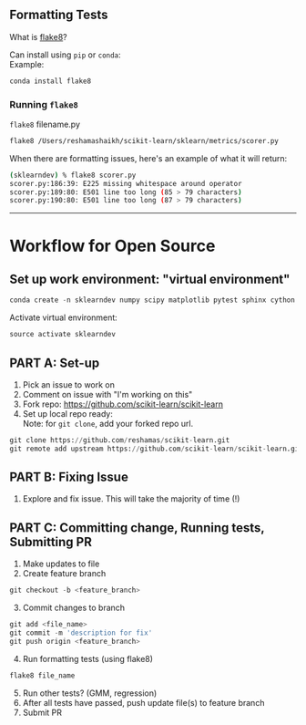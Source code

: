 

## Formatting Tests
What is [flake8](https://medium.com/python-pandemonium/what-is-flake8-and-why-we-should-use-it-b89bd78073f2)?

Can install using `pip` or `conda`:  
Example:  
```python
conda install flake8 
```

### Running `flake8`
`flake8` filename.py
```bash
flake8 /Users/reshamashaikh/scikit-learn/sklearn/metrics/scorer.py
```

When there are formatting issues, here's an example of what it will return:
```bash
(sklearndev) % flake8 scorer.py
scorer.py:186:39: E225 missing whitespace around operator
scorer.py:189:80: E501 line too long (85 > 79 characters)
scorer.py:190:80: E501 line too long (87 > 79 characters)
```

---

# Workflow for Open Source

## Set up work environment:  "virtual environment"
```python
conda create -n sklearndev numpy scipy matplotlib pytest sphinx cython ipykernel
```
Activate virtual environment:  
```python
source activate sklearndev
```

## PART A:  Set-up

1.  Pick an issue to work on
2.  Comment on issue with "I'm working on this"
3.  Fork repo:  https://github.com/scikit-learn/scikit-learn
4.  Set up local repo ready:  
Note:  for `git clone`, add your forked repo url.  
```python
git clone https://github.com/reshamas/scikit-learn.git
git remote add upstream https://github.com/scikit-learn/scikit-learn.git
```


## PART B:  Fixing Issue

1.  Explore and fix issue.  This will take the majority of time (!)


## PART C:  Committing change, Running tests, Submitting PR

1.  Make updates to file
2.  Create feature branch
```python
git checkout -b <feature_branch>
```
3.  Commit changes to branch
```python
git add <file_name>
git commit -m 'description for fix'
git push origin <feature_branch>
```
4.  Run formatting tests (using flake8)
```python
flake8 file_name
```
5.  Run other tests?   (GMM, regression)
6.  After all tests have passed, push update file(s) to feature branch
7.  Submit PR


